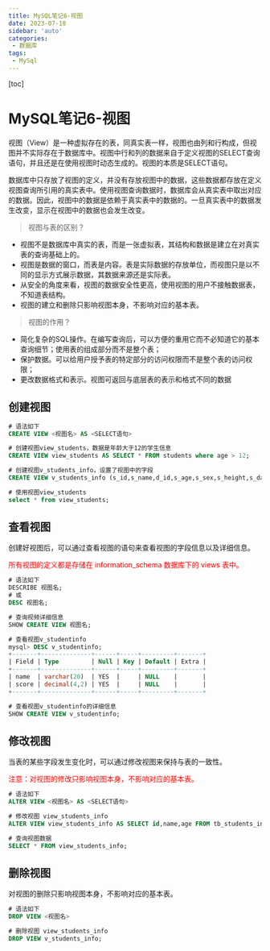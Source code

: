 ```yaml
---
title: MySQL笔记6-视图
date: 2023-07-18
sidebar: 'auto'
categories: 
 - 数据库
tags:
 - MySql
---
```


[toc]

# MySQL笔记6-视图

视图（View）是一种虚拟存在的表，同真实表一样，视图也由列和行构成，但视图并不实际存在于数据库中。视图中行和列的数据来自于定义视图的SELECT查询语句，并且还是在使用视图时动态生成的。视图的本质是SELECT语句。

数据库中只存放了视图的定义，并没有存放视图中的数据，这些数据都存放在定义视图查询所引用的真实表中。使用视图查询数据时，数据库会从真实表中取出对应的数据。因此，视图中的数据是依赖于真实表中的数据的。一旦真实表中的数据发生改变，显示在视图中的数据也会发生改变。

> 视图与表的区别？
* 视图不是数据库中真实的表，而是一张虚拟表，其结构和数据是建立在对真实表的查询基础上的。
* 视图是数据的窗口，而表是内容。表是实际数据的存放单位，而视图只是以不同的显示方式展示数据，其数据来源还是实际表。
* 从安全的角度来看，视图的数据安全性更高，使用视图的用户不接触数据表，不知道表结构。
* 视图的建立和删除只影响视图本身，不影响对应的基本表。

> 视图的作用？
* 简化复杂的SQL操作。在编写查询后，可以方便的重用它而不必知道它的基本查询细节；使用表的组成部分而不是整个表；
* 保护数据。可以给用户授予表的特定部分的访问权限而不是整个表的访问权限；
* 更改数据格式和表示。视图可返回与底层表的表示和格式不同的数据 


## 创建视图

```sql
# 语法如下
CREATE VIEW <视图名> AS <SELECT语句>

# 创建视图view_students，数据是年龄大于12的学生信息
CREATE VIEW view_students AS SELECT * FROM students where age > 12;

# 创建视图v_students_info，设置了视图中的字段
CREATE VIEW v_students_info (s_id,s_name,d_id,s_age,s_sex,s_height,s_date) AS SELECT id,name,dept_id,age,sex,height,login_date FROM tb_students_info;

# 使用视图view_students
select * from view_students;

```

## 查看视图

创建好视图后，可以通过查看视图的语句来查看视图的字段信息以及详细信息。

<font color="red">所有视图的定义都是存储在 information_schema 数据库下的 views 表中。</font>

```sql
# 语法如下
DESCRIBE 视图名;
# 或
DESC 视图名;

# 查询视频详细信息
SHOW CREATE VIEW 视图名;

# 查看视图v_studentinfo
mysql> DESC v_studentinfo;
+-------+--------------+------+-----+---------+-------+
| Field | Type         | Null | Key | Default | Extra |
+-------+--------------+------+-----+---------+-------+
| name  | varchar(20)  | YES  |     | NULL    |       |
| score | decimal(4,2) | YES  |     | NULL    |       |
+-------+--------------+------+-----+---------+-------+

# 查看视图v_studentinfo的详细信息
SHOW CREATE VIEW v_studentinfo;

```

## 修改视图

当表的某些字段发生变化时，可以通过修改视图来保持与表的一致性。

<font color="red">注意：对视图的修改只影响视图本身，不影响对应的基本表。</font>

```sql
# 语法如下
ALTER VIEW <视图名> AS <SELECT语句>

# 修改视图 view_students_info
ALTER VIEW view_students_info AS SELECT id,name,age FROM tb_students_info;

# 查询视图数据
SELECT * FROM view_students_info;
```

## 删除视图

对视图的删除只影响视图本身，不影响对应的基本表。

```sql
# 语法如下
DROP VIEW <视图名>

# 删除视图 view_students_info
DROP VIEW v_students_info;

```